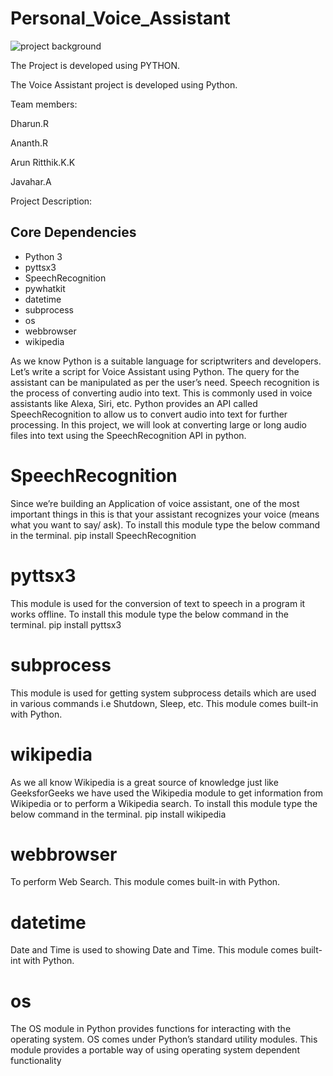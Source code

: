 # Personal_Voice_Assistant
![project background](https://user-images.githubusercontent.com/72666029/125659067-c453b337-8174-4d4a-a9f0-52a4b05cbdb0.jpg)

The Project is developed using PYTHON.

The Voice Assistant project is developed using Python.

Team members:

Dharun.R

Ananth.R

Arun Ritthik.K.K

Javahar.A

Project Description:

Core Dependencies
-----------------

-  Python 3
-  pyttsx3
-  SpeechRecognition
-  pywhatkit
-  datetime
-  subprocess
-  os
-  webbrowser
-  wikipedia


As we know Python is a suitable language for scriptwriters and developers. Let’s write a script for Voice Assistant using Python. The query for the assistant can be manipulated as per the user’s need. 
Speech recognition is the process of converting audio into text. This is commonly used in voice assistants like Alexa, Siri, etc. Python provides an API called SpeechRecognition to allow us to convert audio into text for further processing. In this project, we will look at converting large or long audio files into text using the SpeechRecognition API in python.

# SpeechRecognition

Since we’re building an Application of voice assistant, one of the most important things in this is that your assistant recognizes your voice (means what you want to say/ ask). To install this module type the below command in the terminal.
pip install SpeechRecognition

# pyttsx3

This module is used for the conversion of text to speech in a program it works offline. To install this module type the below command in the terminal.
pip install pyttsx3

# subprocess

This module is used for getting system subprocess details which are used in various commands i.e Shutdown, Sleep, etc. This module comes built-in with Python. 

# wikipedia

 As we all know Wikipedia is a great source of knowledge just like GeeksforGeeks we have used the Wikipedia module to get information from Wikipedia or to perform a Wikipedia search. To install this module type the below command in the terminal.
 pip install wikipedia

# webbrowser
To perform Web Search. This module comes built-in with Python. 

# datetime
Date and Time is used to showing Date and Time. This module comes built-int with Python.

# os
The OS module in Python provides functions for interacting with the operating system. OS comes under Python’s standard utility modules. This module provides a portable way of using operating system dependent functionality
